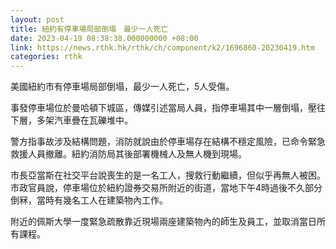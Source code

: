 ```yaml
---
layout: post
title: 紐約有停車場局部倒塌　最少一人死亡
date: 2023-04-19 08:38:38.000000000 +08:00
link: https://news.rthk.hk/rthk/ch/component/k2/1696860-20230419.htm
categories: rthk
---
```


美國紐約市有停車場局部倒塌，最少一人死亡，5人受傷。

事發停車場位於曼哈頓下城區，傳媒引述當局人員，指停車場其中一層倒塌，壓往下層，多架汽車疊在瓦礫堆中。

警方指事故涉及結構問題，消防就說由於停車場存在結構不穩定風險，已命令緊急救援人員撤離。紐約消防局其後部署機械人及無人機到現場。

市長亞當斯在社交平台說喪生的是一名工人，搜救行動繼續，但似乎再無人被困。市政官員說，停車場位於紐約證券交易所附近的街道，當地下午4時過後不久部分倒冧，當時有幾名工人在建築物內工作。

附近的佩斯大學一度緊急疏散靠近現場兩座建築物內的師生及員工，並取消當日所有課程。
